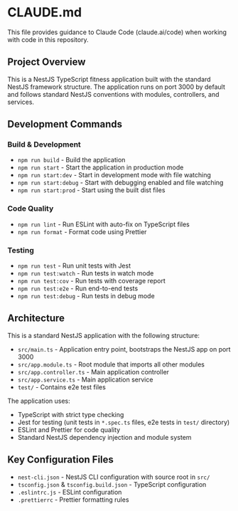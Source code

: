 # CLAUDE.md

This file provides guidance to Claude Code (claude.ai/code) when working with code in this repository.

## Project Overview

This is a NestJS TypeScript fitness application built with the standard NestJS framework structure. The application runs on port 3000 by default and follows standard NestJS conventions with modules, controllers, and services.

## Development Commands

### Build & Development
- `npm run build` - Build the application
- `npm run start` - Start the application in production mode
- `npm run start:dev` - Start in development mode with file watching
- `npm run start:debug` - Start with debugging enabled and file watching
- `npm run start:prod` - Start using the built dist files

### Code Quality
- `npm run lint` - Run ESLint with auto-fix on TypeScript files
- `npm run format` - Format code using Prettier

### Testing
- `npm run test` - Run unit tests with Jest
- `npm run test:watch` - Run tests in watch mode
- `npm run test:cov` - Run tests with coverage report
- `npm run test:e2e` - Run end-to-end tests
- `npm run test:debug` - Run tests in debug mode

## Architecture

This is a standard NestJS application with the following structure:
- `src/main.ts` - Application entry point, bootstraps the NestJS app on port 3000
- `src/app.module.ts` - Root module that imports all other modules
- `src/app.controller.ts` - Main application controller
- `src/app.service.ts` - Main application service
- `test/` - Contains e2e test files

The application uses:
- TypeScript with strict type checking
- Jest for testing (unit tests in `*.spec.ts` files, e2e tests in `test/` directory)
- ESLint and Prettier for code quality
- Standard NestJS dependency injection and module system

## Key Configuration Files

- `nest-cli.json` - NestJS CLI configuration with source root in `src/`
- `tsconfig.json` & `tsconfig.build.json` - TypeScript configuration
- `.eslintrc.js` - ESLint configuration
- `.prettierrc` - Prettier formatting rules